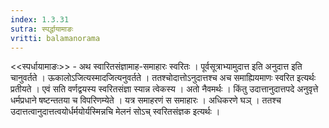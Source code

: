 ```yaml
---
index: 1.3.31
sutra: स्पर्द्धायामाङः
vritti: balamanorama
---
```


<<स्पर्धायामाङः>> - अथ स्वारितसंज्ञामाह-समाहारः स्वरितः । पूर्वसूत्राभ्यामुदात्त इति अनुदात्त इति चानुवर्तते । ऊकालोऽजित्यस्मादजित्यनुवर्तते । ततश्चोदात्तोऽनुदात्तश्च अच समाह्यियमाणः स्वरित इत्यर्थः प्रतीयते । एवं सति वर्णद्वयस्य स्वरितसंज्ञा स्यान्न त्वेकस्य । अतो नैवमर्थः । किंतु उदात्तानुदात्तपदे अनुवृत्ते धर्मप्रधाने षष्टन्ततया च विपरिणम्येते । यत्र समाहरणं स समाहारः । अधिकरणे घञ् । ततश्च उदात्तत्वानुदात्तत्वयोर्धर्मयोर्यस्मिन्नचि मेलनं सोऽच् स्वरितसंज्ञक इत्यर्थः ।